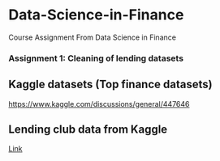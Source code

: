 # Data-Science-in-Finance
Course Assignment From Data Science in Finance

### Assignment 1: Cleaning of lending datasets 
## Kaggle datasets (Top finance datasets)
https://www.kaggle.com/discussions/general/447646 

## Lending club data from Kaggle 
[Link](https://www.kaggle.com/code/faressayah/lending-club-loan-defaulters-prediction#%E2%9C%94%EF%B8%8F-Artificial-Neural-Networks-(ANNs))
